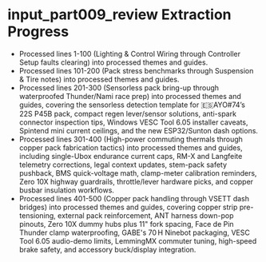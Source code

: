 # input_part009_review Extraction Progress

- Processed lines 1-100 (Lighting & Control Wiring through Controller Setup faults clearing) into processed themes and guides.
- Processed lines 101-200 (Pack stress benchmarks through Suspension & Tire notes) into processed themes and guides.
- Processed lines 201-300 (Sensorless pack bring-up through waterproofed Thunder/Nami race prep) into processed themes and guides, covering the sensorless detection template for 🇪🇸AYO#74’s 22S P45B pack, compact regen lever/sensor solutions, anti-spark connector inspection tips, Windows VESC Tool 6.05 installer caveats, Spintend mini current ceilings, and the new ESP32/Sunton dash options.
- Processed lines 301-400 (High-power commuting thermals through copper pack fabrication tactics) into processed themes and guides, including single-Ubox endurance current caps, RM-X and Langfeite telemetry corrections, legal context updates, stem-pack safety pushback, BMS quick-voltage math, clamp-meter calibration reminders, Zero 10X highway guardrails, throttle/lever hardware picks, and copper busbar insulation workflows.
- Processed lines 401-500 (Copper pack handling through VSETT dash bridges) into processed themes and guides, covering copper strip pre-tensioning, external pack reinforcement, ANT harness down-pop pinouts, Zero 10X dummy hubs plus 11" fork spacing, Face de Pin Thunder clamp waterproofing, GABE's 70 H Ninebot packaging, VESC Tool 6.05 audio-demo limits, LemmingMX commuter tuning, high-speed brake safety, and accessory buck/display integration.

